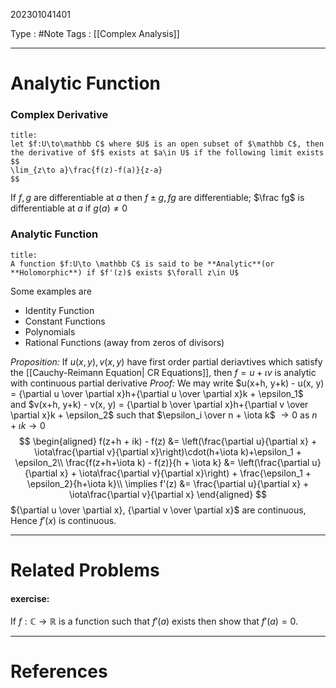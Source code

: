 202301041401

Type : #Note
Tags : [[Complex Analysis]]

---
# Analytic Function

### Complex Derivative
```ad-note
title: 
let $f:U\to\mathbb C$ where $U$ is an open subset of $\mathbb C$, then the derivative of $f$ exists at $a\in U$ if the following limit exists
$$
\lim_{z\to a}\frac{f(z)-f(a)}{z-a}
$$
```

If $f, g$ are differentiable at $a$ then $f\pm g, fg$ are differentiable; $\frac fg$ is differentiable at $a$ if $g(a)\ne 0$

### Analytic Function
```ad-note
title:
A function $f:U\to \mathbb C$ is said to be **Analytic**(or **Holomorphic**) if $f'(z)$ exists $\forall z\in U$
```
Some examples are
- Identity Function
- Constant Functions
- Polynomials
- Rational Functions (away from zeros of divisors)

*Proposition:* If $u(x, y), v(x, y)$ have first order partial deriavtives which satisfy the [[Cauchy-Reimann Equation| CR Equations]], then $f=u+\iota v$ is analytic with continuous partial derivative
_Proof:_
We may write $u(x+h, y+k) - u(x, y) = {\partial u \over \partial x}h+{\partial u \over \partial x}k + \epsilon_1$  
and $v(x+h, y+k) - v(x, y) = {\partial b \over \partial x}h+{\partial v \over \partial x}k + \epsilon_2$
such that $\epsilon_i \over n + \iota k$ $\to 0$ as $n+\iota k \to 0$ 
$$
\begin{aligned}
f(z+h + ik) - f(z) &= \left(\frac{\partial u}{\partial x} + \iota\frac{\partial v}{\partial x}\right)\cdot(h+\iota k)+\epsilon_1 + \epsilon_2\\
\frac{f(z+h+\iota k) - f(z)}{h + \iota k} &= \left(\frac{\partial u}{\partial x} + \iota\frac{\partial v}{\partial x}\right) + \frac{\epsilon_1 + \epsilon_2}{h+\iota k}\\
\implies f'(z) &= \frac{\partial u}{\partial x} + \iota\frac{\partial v}{\partial x}
\end{aligned}
$$
${\partial u \over \partial x}, {\partial v \over \partial x}$ are continuous, Hence $f'(x)$ is continuous.

---
# Related Problems

#### exercise:
If $f:\mathbb{C} \to \mathbb{R}$ is a function such that $f'(a)$ exists then show that $f'(a) = 0$.

---
# References
